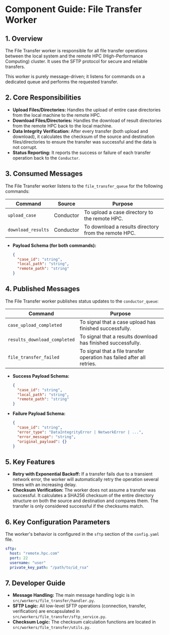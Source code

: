 # Component Guide: File Transfer Worker

## 1. Overview

The File Transfer worker is responsible for all file transfer operations between the local system and the remote HPC (High-Performance Computing) cluster. It uses the SFTP protocol for secure and reliable transfers.

This worker is purely message-driven; it listens for commands on a dedicated queue and performs the requested transfer.

## 2. Core Responsibilities

*   **Upload Files/Directories:** Handles the upload of entire case directories from the local machine to the remote HPC.
*   **Download Files/Directories:** Handles the download of result directories from the remote HPC back to the local machine.
*   **Data Integrity Verification:** After every transfer (both upload and download), it calculates the checksum of the source and destination files/directories to ensure the transfer was successful and the data is not corrupt.
*   **Status Reporting:** It reports the success or failure of each transfer operation back to the `Conductor`.

## 3. Consumed Messages

The File Transfer worker listens to the `file_transfer_queue` for the following commands:

| Command            | Source    | Purpose                                        |
| ------------------ | --------- | ---------------------------------------------- |
| `upload_case`      | Conductor | To upload a case directory to the remote HPC.  |
| `download_results` | Conductor | To download a results directory from the remote HPC. |

*   **Payload Schema (for both commands):**
    ```json
    {
      "case_id": "string",
      "local_path": "string",
      "remote_path": "string"
    }
    ```

## 4. Published Messages

The File Transfer worker publishes status updates to the `conductor_queue`:

| Command                      | Purpose                                       |
| ---------------------------- | --------------------------------------------- |
| `case_upload_completed`      | To signal that a case upload has finished successfully. |
| `results_download_completed` | To signal that a results download has finished successfully. |
| `file_transfer_failed`       | To signal that a file transfer operation has failed after all retries. |

*   **Success Payload Schema:**
    ```json
    {
      "case_id": "string",
      "local_path": "string",
      "remote_path": "string"
    }
    ```
*   **Failure Payload Schema:**
    ```json
    {
      "case_id": "string",
      "error_type": "DataIntegrityError | NetworkError | ...",
      "error_message": "string",
      "original_payload": {}
    }
    ```

## 5. Key Features

*   **Retry with Exponential Backoff:** If a transfer fails due to a transient network error, the worker will automatically retry the operation several times with an increasing delay.
*   **Checksum Verification:** The worker does not assume a transfer was successful. It calculates a SHA256 checksum of the entire directory structure on both the source and destination and compares them. The transfer is only considered successful if the checksums match.

## 6. Key Configuration Parameters

The worker's behavior is configured in the `sftp` section of the `config.yaml` file.

```yaml
sftp:
  host: "remote.hpc.com"
  port: 22
  username: "user"
  private_key_path: "/path/to/id_rsa"
```

## 7. Developer Guide

*   **Message Handling:** The main message handling logic is in `src/workers/file_transfer/handler.py`.
*   **SFTP Logic:** All low-level SFTP operations (connection, transfer, verification) are encapsulated in `src/workers/file_transfer/sftp_service.py`.
*   **Checksum Logic:** The checksum calculation functions are located in `src/workers/file_transfer/utils.py`.
